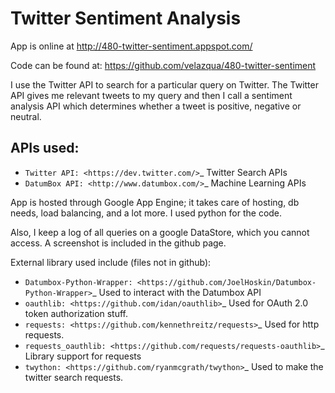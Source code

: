 Twitter Sentiment Analysis
==========================

App is online at http://480-twitter-sentiment.appspot.com/

Code can be found at: https://github.com/velazqua/480-twitter-sentiment

I use the Twitter API to search for a particular query on Twitter. The Twitter API gives me relevant tweets to my query and then I call a sentiment analysis API which determines whether a tweet is positive, negative or neutral. 

APIs used:
----------
- `Twitter API: <https://dev.twitter.com/>`_ Twitter Search APIs
- `DatumBox API: <http://www.datumbox.com/>`_ Machine Learning APIs

App is hosted through Google App Engine; it takes care of hosting, db needs, load balancing, and a lot more. I used python for the code.

Also, I keep a log of all queries on a google DataStore, which you cannot access. A screenshot is included in the github page.

External library used include (files not in github):
- `Datumbox-Python-Wrapper: <https://github.com/JoelHoskin/Datumbox-Python-Wrapper>`_ Used to interact with the Datumbox API
- `oauthlib: <https://github.com/idan/oauthlib>`_ Used for OAuth 2.0 token authorization stuff.
- `requests: <https://github.com/kennethreitz/requests>`_ Used for http requests.
- `requests_oauthlib: <https://github.com/requests/requests-oauthlib>`_ Library support for requests
- `twython: <https://github.com/ryanmcgrath/twython>`_ Used to make the twitter search requests.
